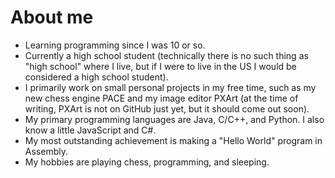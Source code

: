 # About me #
- Learning programming since I was 10 or so.
- Currently a high school student (technically there is no such thing as "high school" where I live, but if I were to live in the US I would be considered a high school student).
- I primarily work on small personal projects in my free time, such as my new chess engine PACE and my image editor PXArt (at the time of writing, PXArt is not on GitHub just yet, but it should come out soon).
- My primary programming languages are Java, C/C++, and Python. I also know a little JavaScript and C#.
- My most outstanding achievement is making a "Hello World" program in Assembly.
- My hobbies are playing chess, programming, and sleeping.
